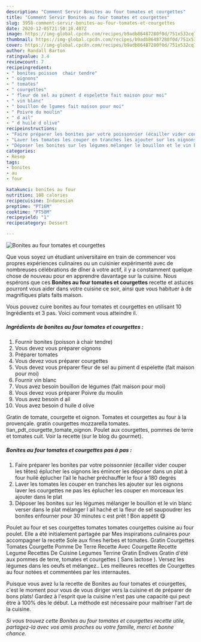 ```yaml
---
description: "Comment Servir Bonites au four tomates et courgettes"
title: "Comment Servir Bonites au four tomates et courgettes"
slug: 3958-comment-servir-bonites-au-four-tomates-et-courgettes
date: 2020-12-05T21:50:18.407Z
image: https://img-global.cpcdn.com/recipes/b9adb86487280f0d/751x532cq70/bonites-au-four-tomates-et-courgettes-photo-principale-de-la-recette.jpg
thumbnail: https://img-global.cpcdn.com/recipes/b9adb86487280f0d/751x532cq70/bonites-au-four-tomates-et-courgettes-photo-principale-de-la-recette.jpg
cover: https://img-global.cpcdn.com/recipes/b9adb86487280f0d/751x532cq70/bonites-au-four-tomates-et-courgettes-photo-principale-de-la-recette.jpg
author: Randall Barton
ratingvalue: 3.4
reviewcount: 7
recipeingredient:
- " bonites poisson  chair tendre"
- " oignons"
- " tomates"
- " courgettes"
- " fleur de sel au piment d espelette fait maison pour moi"
- " vin blanc"
- " bouillon de lgumes fait maison pour moi"
- " Poivre du moulin"
- " d ail"
- " d huile d olive"
recipeinstructions:
- "Faire préparer les bonites par votre poissonnier (écailler vider couper les têtes) éplucher les oignons les émincer les déposer dans un plat à four huilé éplucher l’ail le hacher préchauffer le four à 180 degrés"
- "Laver les tomates les couper en tranches les ajouter sur les oignons laver les courgettes ne pas les éplucher les couper en morceaux les ajouter dans le plat"
- "Déposer les bonites sur les légumes mélanger le bouillon et le vin blanc verser dans le plat mélanger l ail haché et la fleur de sel saupoudrer les bonites enfourner pour 30 minutes c est prêt ! Bon appétit 😋"
categories:
- Resep
tags:
- bonites
- au
- four

katakunci: bonites au four 
nutrition: 108 calories
recipecuisine: Indonesian
preptime: "PT16M"
cooktime: "PT50M"
recipeyield: "1"
recipecategory: Dessert

---
```



![Bonites au four tomates et courgettes](https://img-global.cpcdn.com/recipes/b9adb86487280f0d/751x532cq70/bonites-au-four-tomates-et-courgettes-photo-principale-de-la-recette.jpg)

Que vous soyez un étudiant universitaire en train de commencer vos propres expériences culinaires ou un cuisinier expérimenté avec de nombreuses célébrations de dîner à votre actif, il y a constamment quelque chose de nouveau pour en apprendre davantage sur la cuisine. Nous espérons que ces <strong> Bonites au four tomates et courgettes </strong> recette et astuces pourront vous aider dans votre cuisine ce soir, ainsi que vous habituer à de magnifiques plats faits maison.

<!--inarticleads1-->

Vous pouvez cuire bonites au four tomates et courgettes en utilisant 10 Ingrédients et 3 pas. Voici comment vous atteindre il.

##### Ingrédients de bonites au four tomates et courgettes :

1. Fournir  bonites (poisson à chair tendre)
1. Vous devez vous préparer  oignons
1. Préparer  tomates
1. Vous devez vous préparer  courgettes
1. Vous devez vous préparer  fleur de sel au piment d espelette (fait maison pour moi)
1. Fournir  vin blanc
1. Vous avez besoin  bouillon de légumes (fait maison pour moi)
1. Vous devez vous préparer  Poivre du moulin
1. Vous avez besoin  d ail
1. Vous avez besoin  d huile d olive


Gratin de tomate, courgette et oignon. Tomates et courgettes au four à la provençale. gratin courgettes mozzarella tomates. tian_pdt_courgette_tomate_oignon. Poulet aux courgettes, pommes de terre et tomates cuit. Voir la recette (sur le blog du gourmet). 

<!--inarticleads2-->

##### Bonites au four tomates et courgettes pas à pas :

1. Faire préparer les bonites par votre poissonnier (écailler vider couper les têtes) éplucher les oignons les émincer les déposer dans un plat à four huilé éplucher l’ail le hacher préchauffer le four à 180 degrés
1. Laver les tomates les couper en tranches les ajouter sur les oignons laver les courgettes ne pas les éplucher les couper en morceaux les ajouter dans le plat
1. Déposer les bonites sur les légumes mélanger le bouillon et le vin blanc verser dans le plat mélanger l ail haché et la fleur de sel saupoudrer les bonites enfourner pour 30 minutes c est prêt ! Bon appétit 😋


Poulet au four et ses courgettes tomates tomates courgettes cuisine au four poulet. Elle a été initialement partagée par Mes inspirations culinaires pour accompagner la recette Sole aux fines herbes et tomates. Gratin Courgettes Tomates Courgette Pomme De Terre Recette Avec Courgette Recette Legume Recettes De Cuisine Legumes Terrine Gratin Endives Gratin d&#39;été aux pommes de terre, tomates et courgettes ( Sans lactose ). Versez les légumes dans les oeufs et mélangez.. Les meilleures recettes de Courgettes au four notées et commentées par les internautes. 

<!--inarticleads1-->

<p>
Puisque vous avez lu la recette de Bonites au four tomates et courgettes, c'est le moment pour vous de vous diriger vers la cuisine et de préparer de bons plats! Gardez à l'esprit que la cuisine n'est pas une capacité qui peut être à 100% dès le début. La méthode est nécessaire pour maîtriser l'art de la cuisine.
</p>

<p>
<i>Si vous trouvez cette Bonites au four tomates et courgettes recette utile, partagez-la avec vos amis proches ou votre famille, merci et bonne chance.</i>
</p>
